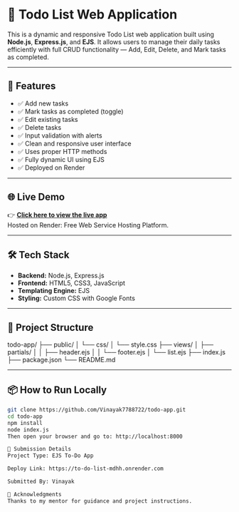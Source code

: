 # 📝 Todo List Web Application

This is a dynamic and responsive Todo List web application built using **Node.js**, **Express.js**, and **EJS**. It allows users to manage their daily tasks efficiently with full CRUD functionality — Add, Edit, Delete, and Mark tasks as completed.

---

## 🚀 Features

- ✅ Add new tasks
- ✅ Mark tasks as completed (toggle)
- ✅ Edit existing tasks
- ✅ Delete tasks
- ✅ Input validation with alerts
- ✅ Clean and responsive user interface
- ✅ Uses proper HTTP methods
- ✅ Fully dynamic UI using EJS
- ✅ Deployed on Render

---

## 🌐 Live Demo

👉 **[Click here to view the live app](https://to-do-list-mdhh.onrender.com)**  
Hosted on Render: Free Web Service Hosting Platform.

---

## 🛠️ Tech Stack

- **Backend:** Node.js, Express.js
- **Frontend:** HTML5, CSS3, JavaScript
- **Templating Engine:** EJS
- **Styling:** Custom CSS with Google Fonts

---

## 📁 Project Structure
todo-app/
├── public/
│ └── css/
│ └── style.css
├── views/
│ ├── partials/
│ │ ├── header.ejs
│ │ └── footer.ejs
│ └── list.ejs
├── index.js
├── package.json
└── README.md

---

## 📦 How to Run Locally

```bash
git clone https://github.com/Vinayak7788722/todo-app.git
cd todo-app
npm install
node index.js
Then open your browser and go to: http://localhost:8000

📌 Submission Details
Project Type: EJS To-Do App

Deploy Link: https://to-do-list-mdhh.onrender.com

Submitted By: Vinayak

🙏 Acknowledgments
Thanks to my mentor for guidance and project instructions.

